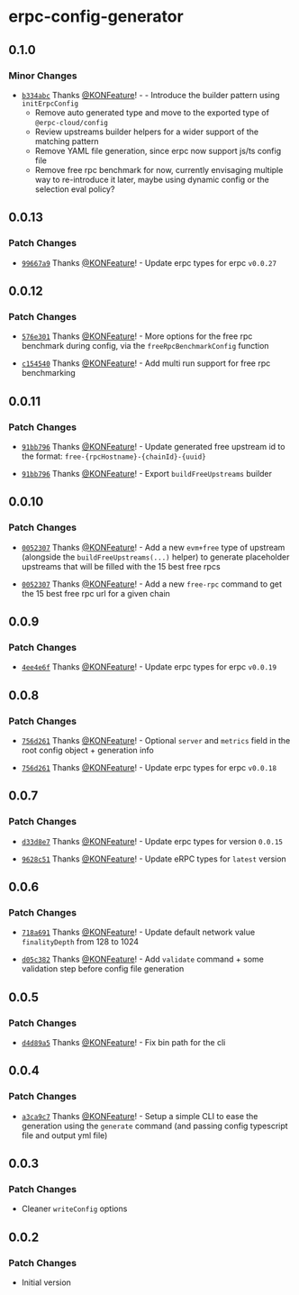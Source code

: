 # erpc-config-generator

## 0.1.0

### Minor Changes

- [`b334abc`](https://github.com/KONFeature/erpc-config-generator/commit/b334abc4904ff0ef2248a52f44a087fbec4992bb) Thanks [@KONFeature](https://github.com/KONFeature)! - - Introduce the builder pattern using `initErpcConfig`
  - Remove auto generated type and move to the exported type of `@erpc-cloud/config`
  - Review upstreams builder helpers for a wider support of the matching pattern
  - Remove YAML file generation, since erpc now support js/ts config file
  - Remove free rpc benchmark for now, currently envisaging multiple way to re-introduce it later, maybe using dynamic config or the selection eval policy?

## 0.0.13

### Patch Changes

- [`99667a9`](https://github.com/KONFeature/erpc-config-generator/commit/99667a9f55be2c77113c5a16d555ff3319cebe70) Thanks [@KONFeature](https://github.com/KONFeature)! - Update erpc types for erpc `v0.0.27`

## 0.0.12

### Patch Changes

- [`576e301`](https://github.com/KONFeature/erpc-config-generator/commit/576e3016e572f558f51db8718bfee2eef11c9360) Thanks [@KONFeature](https://github.com/KONFeature)! - More options for the free rpc benchmark during config, via the `freeRpcBenchmarkConfig` function

- [`c154540`](https://github.com/KONFeature/erpc-config-generator/commit/c1545404f840a3a56bff7ff7cb7bba40bdfbb74a) Thanks [@KONFeature](https://github.com/KONFeature)! - Add multi run support for free rpc benchmarking

## 0.0.11

### Patch Changes

- [`91bb796`](https://github.com/KONFeature/erpc-config-generator/commit/91bb7965c85f927a168f61306b070392534a08c0) Thanks [@KONFeature](https://github.com/KONFeature)! - Update generated free upstream id to the format: `free-{rpcHostname}-{chainId}-{uuid}`

- [`91bb796`](https://github.com/KONFeature/erpc-config-generator/commit/91bb7965c85f927a168f61306b070392534a08c0) Thanks [@KONFeature](https://github.com/KONFeature)! - Export `buildFreeUpstreams` builder

## 0.0.10

### Patch Changes

- [`0052307`](https://github.com/KONFeature/erpc-config-generator/commit/00523074072eb5b0f790a1bd774692b6c99d6ef5) Thanks [@KONFeature](https://github.com/KONFeature)! - Add a new `evm+free` type of upstream (alongside the `buildFreeUpstreams(...)` helper) to generate placeholder upstreams that will be filled with the 15 best free rpcs

- [`0052307`](https://github.com/KONFeature/erpc-config-generator/commit/00523074072eb5b0f790a1bd774692b6c99d6ef5) Thanks [@KONFeature](https://github.com/KONFeature)! - Add a new `free-rpc` command to get the 15 best free rpc url for a given chain

## 0.0.9

### Patch Changes

- [`4ee4e6f`](https://github.com/KONFeature/erpc-config-generator/commit/4ee4e6fb605e6716d6192f397f6e6d6f35cb8513) Thanks [@KONFeature](https://github.com/KONFeature)! - Update erpc types for erpc `v0.0.19`

## 0.0.8

### Patch Changes

- [`756d261`](https://github.com/KONFeature/erpc-config-generator/commit/756d261e5dd79e78962b3ac894b05b26fa13f5c7) Thanks [@KONFeature](https://github.com/KONFeature)! - Optional `server` and `metrics` field in the root config object + generation info

- [`756d261`](https://github.com/KONFeature/erpc-config-generator/commit/756d261e5dd79e78962b3ac894b05b26fa13f5c7) Thanks [@KONFeature](https://github.com/KONFeature)! - Update erpc types for erpc `v0.0.18`

## 0.0.7

### Patch Changes

- [`d33d8e7`](https://github.com/KONFeature/erpc-config-generator/commit/d33d8e7747014db2303b00012a92f41b158c7d80) Thanks [@KONFeature](https://github.com/KONFeature)! - Update erpc types for version `0.0.15`

- [`9628c51`](https://github.com/KONFeature/erpc-config-generator/commit/9628c51fc15c434e266bbfa5ffa9ab851400fa08) Thanks [@KONFeature](https://github.com/KONFeature)! - Update eRPC types for `latest` version

## 0.0.6

### Patch Changes

- [`718a691`](https://github.com/KONFeature/erpc-config-generator/commit/718a691bec9d50e80bc02e0faea05a9c971e27e9) Thanks [@KONFeature](https://github.com/KONFeature)! - Update default network value `finalityDepth` from 128 to 1024

- [`d05c382`](https://github.com/KONFeature/erpc-config-generator/commit/d05c38206bc299364aa0b1a01f93a43447878f56) Thanks [@KONFeature](https://github.com/KONFeature)! - Add `validate` command + some validation step before config file generation

## 0.0.5

### Patch Changes

- [`d4d89a5`](https://github.com/KONFeature/erpc-config-generator/commit/d4d89a5f63c19a50d1b20d2cc67274ba3ddb2b78) Thanks [@KONFeature](https://github.com/KONFeature)! - Fix bin path for the cli

## 0.0.4

### Patch Changes

- [`a3ca9c7`](https://github.com/KONFeature/erpc-config-generator/commit/a3ca9c7739b3d64c048dc0dde99c185f643e029b) Thanks [@KONFeature](https://github.com/KONFeature)! - Setup a simple CLI to ease the generation using the `generate` command (and passing config typescript file and output yml file)

## 0.0.3

### Patch Changes

- Cleaner `writeConfig` options

## 0.0.2

### Patch Changes

- Initial version
